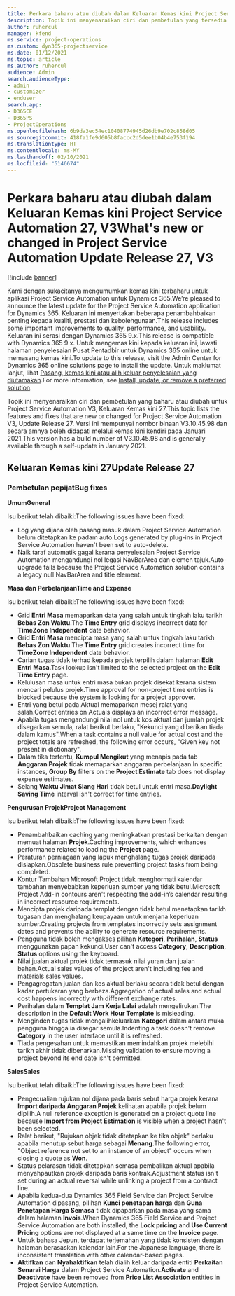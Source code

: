 ```yaml
---
title: Perkara baharu atau diubah dalam Keluaran Kemas kini Project Service Automation 27, V3
description: Topik ini menyenaraikan ciri dan pembetulan yang tersedia dalam Project Service Automation Keluaran Kemas kini 27, V3.
author: ruhercul
manager: kfend
ms.service: project-operations
ms.custom: dyn365-projectservice
ms.date: 01/12/2021
ms.topic: article
ms.author: ruhercul
audience: Admin
search.audienceType:
- admin
- customizer
- enduser
search.app:
- D365CE
- D365PS
- ProjectOperations
ms.openlocfilehash: 6b9da3ec54ec10408774945d26db9e702c858d05
ms.sourcegitcommit: 418fa1fe9d605b8faccc2d5dee1b04b4e753f194
ms.translationtype: HT
ms.contentlocale: ms-MY
ms.lasthandoff: 02/10/2021
ms.locfileid: "5146674"
---
```

# <a name="whats-new-or-changed-in-project-service-automation-update-release-27-v3"></a><span data-ttu-id="599f3-103">Perkara baharu atau diubah dalam Keluaran Kemas kini Project Service Automation 27, V3</span><span class="sxs-lookup"><span data-stu-id="599f3-103">What's new or changed in Project Service Automation Update Release 27, V3</span></span>

[!include [banner](../includes/psa-now-project-operations.md)]

<span data-ttu-id="599f3-104">Kami dengan sukacitanya mengumumkan kemas kini terbaharu untuk aplikasi Project Service Automation untuk Dynamics 365.</span><span class="sxs-lookup"><span data-stu-id="599f3-104">We’re pleased to announce the latest update for the Project Service Automation application for Dynamics 365.</span></span> <span data-ttu-id="599f3-105">Keluaran ini menyertakan beberapa penambahbaikan penting kepada kualiti, prestasi dan kebolehgunaan.</span><span class="sxs-lookup"><span data-stu-id="599f3-105">This release includes some important improvements to quality, performance, and usability.</span></span> <span data-ttu-id="599f3-106">Keluaran ini serasi dengan Dynamics 365 9.x.</span><span class="sxs-lookup"><span data-stu-id="599f3-106">This release is compatible with Dynamics 365 9.x.</span></span> <span data-ttu-id="599f3-107">Untuk mengemas kini kepada keluaran ini, lawati halaman penyelesaian Pusat Pentadbir untuk Dynamics 365 online untuk memasang kemas kini.</span><span class="sxs-lookup"><span data-stu-id="599f3-107">To update to this release, visit the Admin Center for Dynamics 365 online solutions page to install the update.</span></span> <span data-ttu-id="599f3-108">Untuk maklumat lanjut, lihat [Pasang, kemas kini atau alih keluar penyelesaian yang diutamakan](https://docs.microsoft.com/power-platform/admin/install-remove-preferred-solution).</span><span class="sxs-lookup"><span data-stu-id="599f3-108">For more information, see [Install, update, or remove a preferred solution](https://docs.microsoft.com/power-platform/admin/install-remove-preferred-solution).</span></span>

<span data-ttu-id="599f3-109">Topik ini menyenaraikan ciri dan pembetulan yang baharu atau diubah untuk Project Service Automation V3, Keluaran Kemas kini 27.</span><span class="sxs-lookup"><span data-stu-id="599f3-109">This topic lists the features and fixes that are new or changed for Project Service Automation V3, Update Release 27.</span></span> <span data-ttu-id="599f3-110">Versi ini mempunyai nombor binaan V3.10.45.98 dan secara amnya boleh didapati melalui kemas kini kendiri pada Januari 2021.</span><span class="sxs-lookup"><span data-stu-id="599f3-110">This version has a build number of V3.10.45.98 and is generally available through a self-update in January 2021.</span></span>

## <a name="update-release-27"></a><span data-ttu-id="599f3-111">Keluaran Kemas kini 27</span><span class="sxs-lookup"><span data-stu-id="599f3-111">Update Release 27</span></span>

### <a name="bug-fixes"></a><span data-ttu-id="599f3-112">Pembetulan pepijat</span><span class="sxs-lookup"><span data-stu-id="599f3-112">Bug fixes</span></span>

<span data-ttu-id="599f3-113">**Umum**</span><span class="sxs-lookup"><span data-stu-id="599f3-113">**General**</span></span>

<span data-ttu-id="599f3-114">Isu berikut telah dibaiki:</span><span class="sxs-lookup"><span data-stu-id="599f3-114">The following issues have been fixed:</span></span>

- <span data-ttu-id="599f3-115">Log yang dijana oleh pasang masuk dalam Project Service Automation belum ditetapkan ke padam auto.</span><span class="sxs-lookup"><span data-stu-id="599f3-115">Logs generated by plug-ins in Project Service Automation haven't been set to auto-delete.</span></span>
- <span data-ttu-id="599f3-116">Naik taraf automatik gagal kerana penyelesaian Project Service Automation mengandungi nol legasi NavBarArea dan elemen tajuk.</span><span class="sxs-lookup"><span data-stu-id="599f3-116">Auto-upgrade fails because the Project Service Automation solution contains a legacy null NavBarArea and title element.</span></span>

<span data-ttu-id="599f3-117">**Masa dan Perbelanjaan**</span><span class="sxs-lookup"><span data-stu-id="599f3-117">**Time and Expense**</span></span>

<span data-ttu-id="599f3-118">Isu berikut telah dibaiki:</span><span class="sxs-lookup"><span data-stu-id="599f3-118">The following issues have been fixed:</span></span>

- <span data-ttu-id="599f3-119">Grid **Entri Masa** memaparkan data yang salah untuk tingkah laku tarikh **Bebas Zon Waktu**.</span><span class="sxs-lookup"><span data-stu-id="599f3-119">The **Time Entry** grid displays incorrect data for **TimeZone Independent** date behavior.</span></span>
- <span data-ttu-id="599f3-120">Grid **Entri Masa** mencipta masa yang salah untuk tingkah laku tarikh **Bebas Zon Waktu**.</span><span class="sxs-lookup"><span data-stu-id="599f3-120">The **Time Entry** grid creates incorrect time for **TimeZone Independent** date behavior.</span></span>
- <span data-ttu-id="599f3-121">Carian tugas tidak terhad kepada projek terpilih dalam halaman **Edit Entri Masa**.</span><span class="sxs-lookup"><span data-stu-id="599f3-121">Task lookup isn't limited to the selected project on the **Edit Time Entry** page.</span></span>
- <span data-ttu-id="599f3-122">Kelulusan masa untuk entri masa bukan projek disekat kerana sistem mencari pelulus projek.</span><span class="sxs-lookup"><span data-stu-id="599f3-122">Time approval for non-project time entries is blocked because the system is looking for a project approver.</span></span>
- <span data-ttu-id="599f3-123">Entri yang betul pada Aktual memaparkan mesej ralat yang salah.</span><span class="sxs-lookup"><span data-stu-id="599f3-123">Correct entries on Actuals displays an incorrect error message.</span></span>
- <span data-ttu-id="599f3-124">Apabila tugas mengandungi nilai nol untuk kos aktual dan jumlah projek disegarkan semula, ralat berikut berlaku, "Kekunci yang diberikan tiada dalam kamus".</span><span class="sxs-lookup"><span data-stu-id="599f3-124">When a task contains a null value for actual cost and the project totals are refreshed, the following error occurs, "Given key not present in dictionary".</span></span>
- <span data-ttu-id="599f3-125">Dalam tika tertentu, **Kumpul Mengikut** yang menapis pada tab **Anggaran Projek** tidak memaparkan anggaran perbelanjaan.</span><span class="sxs-lookup"><span data-stu-id="599f3-125">In specific instances, **Group By** filters on the **Project Estimate** tab does not display expense estimates.</span></span>
- <span data-ttu-id="599f3-126">Selang **Waktu Jimat Siang Hari** tidak betul untuk entri masa.</span><span class="sxs-lookup"><span data-stu-id="599f3-126">**Daylight Saving Time** interval isn't correct for time entries.</span></span>

<span data-ttu-id="599f3-127">**Pengurusan Projek**</span><span class="sxs-lookup"><span data-stu-id="599f3-127">**Project Management**</span></span>

<span data-ttu-id="599f3-128">Isu berikut telah dibaiki:</span><span class="sxs-lookup"><span data-stu-id="599f3-128">The following issues have been fixed:</span></span>

- <span data-ttu-id="599f3-129">Penambahbaikan caching yang meningkatkan prestasi berkaitan dengan memuat halaman **Projek**.</span><span class="sxs-lookup"><span data-stu-id="599f3-129">Caching improvements, which enhances performance related to loading the **Project** page.</span></span>
- <span data-ttu-id="599f3-130">Peraturan perniagaan yang lapuk menghalang tugas projek daripada disiapkan.</span><span class="sxs-lookup"><span data-stu-id="599f3-130">Obsolete business rule preventing project tasks from being completed.</span></span>
- <span data-ttu-id="599f3-131">Kontur Tambahan Microsoft Project tidak menghormati kalendar tambahan menyebabkan keperluan sumber yang tidak betul.</span><span class="sxs-lookup"><span data-stu-id="599f3-131">Microsoft Project Add-in contours aren't respecting the add-in’s calendar resulting in incorrect resource requirements.</span></span>
- <span data-ttu-id="599f3-132">Mencipta projek daripada templat dengan tidak betul menetapkan tarikh tugasan dan menghalang keupayaan untuk menjana keperluan sumber.</span><span class="sxs-lookup"><span data-stu-id="599f3-132">Creating projects from templates incorrectly sets assignment dates and prevents the ability to generate resource requirements.</span></span>
- <span data-ttu-id="599f3-133">Pengguna tidak boleh mengakses pilihan **Kategori**, **Perihalan**, **Status** menggunakan papan kekunci.</span><span class="sxs-lookup"><span data-stu-id="599f3-133">User can't access **Category**, **Description**, **Status** options using the keyboard.</span></span>
- <span data-ttu-id="599f3-134">Nilai jualan aktual projek tidak termasuk nilai yuran dan jualan bahan.</span><span class="sxs-lookup"><span data-stu-id="599f3-134">Actual sales values of the project aren't including fee and materials sales values.</span></span>
- <span data-ttu-id="599f3-135">Pengagregatan jualan dan kos aktual berlaku secara tidak betul dengan kadar pertukaran yang berbeza.</span><span class="sxs-lookup"><span data-stu-id="599f3-135">Aggregation of actual sales and actual cost happens incorrectly with different exchange rates.</span></span>
- <span data-ttu-id="599f3-136">Perihalan dalam **Templat Jam Kerja Lalai** adalah mengelirukan.</span><span class="sxs-lookup"><span data-stu-id="599f3-136">The description in the **Default Work Hour Template** is misleading.</span></span>
- <span data-ttu-id="599f3-137">Menginden tugas tidak mengalihkeluarkan **Kategori** dalam antara muka pengguna hingga ia disegar semula.</span><span class="sxs-lookup"><span data-stu-id="599f3-137">Indenting a task doesn't remove **Category** in the user interface until it is refreshed.</span></span>
- <span data-ttu-id="599f3-138">Tiada pengesahan untuk memastikan memindahkan projek melebihi tarikh akhir tidak dibenarkan.</span><span class="sxs-lookup"><span data-stu-id="599f3-138">Missing validation to ensure moving a project beyond its end date isn't permitted.</span></span>

<span data-ttu-id="599f3-139">**Sales**</span><span class="sxs-lookup"><span data-stu-id="599f3-139">**Sales**</span></span>

<span data-ttu-id="599f3-140">Isu berikut telah dibaiki:</span><span class="sxs-lookup"><span data-stu-id="599f3-140">The following issues have been fixed:</span></span>

- <span data-ttu-id="599f3-141">Pengecualian rujukan nol dijana pada baris sebut harga projek kerana **Import daripada Anggaran Projek** kelihatan apabila projek belum dipilih.</span><span class="sxs-lookup"><span data-stu-id="599f3-141">A null reference exception is generated on a project quote line because **Import from Project Estimation** is visible when a project hasn't been selected.</span></span>
- <span data-ttu-id="599f3-142">Ralat berikut, "Rujukan objek tidak ditetapkan ke tika objek" berlaku apabila menutup sebut harga sebagai **Menang**.</span><span class="sxs-lookup"><span data-stu-id="599f3-142">The following error, "Object reference not set to an instance of an object" occurs when closing a quote as **Won**.</span></span>
- <span data-ttu-id="599f3-143">Status pelarasan tidak ditetapkan semasa pembalikan aktual apabila menyahpautkan projek daripada baris kontrak.</span><span class="sxs-lookup"><span data-stu-id="599f3-143">Adjustment status isn't set during an actual reversal while unlinking a project from a contract line.</span></span>
- <span data-ttu-id="599f3-144">Apabila kedua-dua Dynamics 365 Field Service dan Project Service Automation dipasang, pilihan **Kunci penetapan harga** dan **Guna Penetapan Harga Semasa** tidak dipaparkan pada masa yang sama dalam halaman **Invois**.</span><span class="sxs-lookup"><span data-stu-id="599f3-144">When Dynamics 365 Field Service and Project Service Automation are both installed, the **Lock pricing** and **Use Current Pricing** options are not displayed at a same time on the **Invoice** page.</span></span>
- <span data-ttu-id="599f3-145">Untuk bahasa Jepun, terdapat terjemahan yang tidak konsisten dengan halaman berasaskan kalendar lain.</span><span class="sxs-lookup"><span data-stu-id="599f3-145">For the Japanese language, there is inconsistent translation with other calendar-based pages.</span></span>
- <span data-ttu-id="599f3-146">**Aktifkan** dan **Nyahaktifkan** telah dialih keluar daripada entiti **Perkaitan Senarai Harga** dalam Project Service Automation.</span><span class="sxs-lookup"><span data-stu-id="599f3-146">**Activate** and **Deactivate** have been removed from **Price List Association** entities in Project Service Automation.</span></span>

